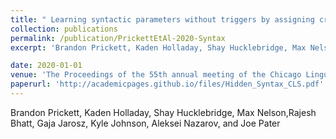 ```yaml
---
title: " Learning syntactic parameters without triggers by assigning credit and blame"
collection: publications
permalink: /publication/PrickettEtAl-2020-Syntax
excerpt: 'Brandon Prickett, Kaden Holladay, Shay Hucklebridge, Max Nelson,Rajesh Bhatt, Gaja Jarosz, Kyle Johnson, Aleksei Nazarov, and Joe Pater'

date: 2020-01-01
venue: 'The Proceedings of the 55th annual meeting of the Chicago Linguistic Society'
paperurl: 'http://academicpages.github.io/files/Hidden_Syntax_CLS.pdf'
---
```

Brandon Prickett, Kaden Holladay, Shay Hucklebridge, Max Nelson,Rajesh Bhatt, Gaja Jarosz, Kyle Johnson, Aleksei Nazarov, and Joe Pater
